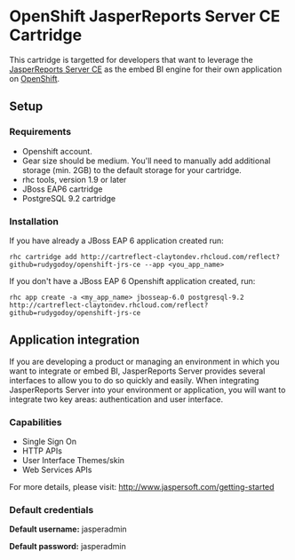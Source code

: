 # OpenShift JasperReports Server CE Cartridge

This cartridge is targetted for developers that want to leverage the [JasperReports Server CE](http://www.jaspersoft.com) as the embed BI engine for their own application on  [OpenShift](https://openshift.redhat.com/app/login).

## Setup

### Requirements

  * Openshift account. 
  * Gear size should be medium. You'll need to manually add additional storage (min. 2GB) to the default storage for your cartridge.
  * rhc tools, version 1.9 or later
  * JBoss EAP6 cartridge
  * PostgreSQL 9.2 cartridge

### Installation

If you have already a JBoss EAP 6 application created run:

    rhc cartridge add http://cartreflect-claytondev.rhcloud.com/reflect?github=rudygodoy/openshift-jrs-ce --app <you_app_name>

If you don't have a JBoss EAP 6 Openshift application created, run:

    rhc app create -a <my_app_name> jbosseap-6.0 postgresql-9.2 http://cartreflect-claytondev.rhcloud.com/reflect?github=rudygodoy/openshift-jrs-ce


## Application integration

If you are developing a product or managing an environment in which you want to integrate or embed BI, JasperReports Server provides several interfaces to allow you to do so quickly and easily. When integrating JasperReports Server into your environment or application, you will want to integrate two key areas: authentication and user interface.


### Capabilities

   * Single Sign On
   * HTTP APIs
   * User Interface Themes/skin
   * Web Services APIs

For more details, please visit: http://www.jaspersoft.com/getting-started


### Default credentials

**Default username:** jasperadmin

**Default password:** jasperadmin


